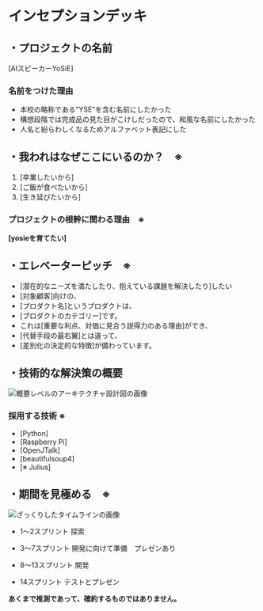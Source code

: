 # インセプションデッキ

## ・プロジェクトの名前

[AIスピーカーYoSiE]

### 名前をつけた理由

- 本校の略称である"YSE"を含む名前にしたかった
- 構想段階では完成品の見た目がこけしだったので、和風な名前にしたかった
- 人名と紛らわしくなるためアルファベット表記にした

<div style="page-break-before:always">
</div>

## ・我われはなぜここにいるのか？　※

1. [卒業したいから]
2. [ご飯が食べたいから]
3. [生き延びたいから]

### プロジェクトの根幹に関わる理由　※

**[yosieを育てたい]**

<div style="page-break-before:always">
</div>

## ・エレベーターピッチ　※

- [潜在的なニーズを満たしたり、抱えている課題を解決したり]したい
- [対象顧客]向けの、
- [プロダクト名]というプロダクトは、
- [プロダクトのカテゴリー]です。
- これは[重要な利点、対価に見合う説得力のある理由]ができ、
- [代替手段の最右翼]とは違って、
- [差別化の決定的な特徴]が備わっています。

<div style="page-break-before:always">
</div>

## ・技術的な解決策の概要

![概要レベルのアーキテクチャ設計図の画像]()

### 採用する技術 ※

- [Python]
- [Raspberry Pi]
- [OpenJTalk]
- [beautifulsoup4]
- [※ Julius]

<div style="page-break-before:always">
</div>

## ・期間を見極める　※

![ざっくりしたタイムラインの画像]()

- 1～2スプリント
	探索

- 3～7スプリント
	開発に向けて準備　プレゼンあり

- 8～13スプリント
	開発　

- 14スプリント
	テストとプレゼン


**あくまで推測であって、確約するものではありません。**